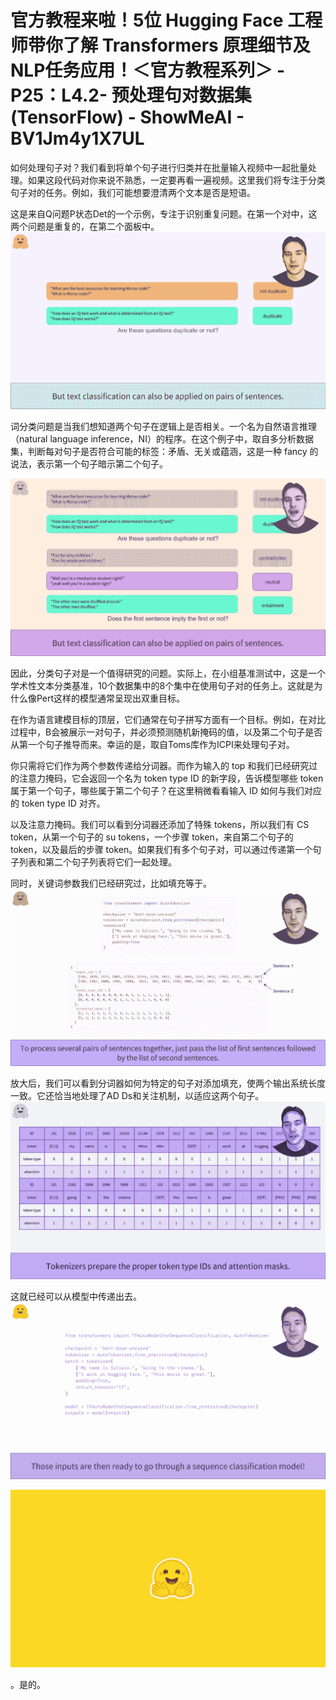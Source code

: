 # 官方教程来啦！5位 Hugging Face 工程师带你了解 Transformers 原理细节及NLP任务应用！＜官方教程系列＞ - P25：L4.2- 预处理句对数据集(TensorFlow) - ShowMeAI - BV1Jm4y1X7UL

如何处理句子对？我们看到将单个句子进行归类并在批量输入视频中一起批量处理。如果这段代码对你来说不熟悉，一定要再看一遍视频。这里我们将专注于分类句子对的任务。例如，我们可能想要澄清两个文本是否是短语。

这是来自Q问题P状态Det的一个示例，专注于识别重复问题。在第一个对中，这两个问题是重复的，在第二个面板中。![](img/1b491d69779a6742b9b5b44918621bc4_1.png)

词分类问题是当我们想知道两个句子在逻辑上是否相关。一个名为自然语言推理（natural language inference，NI）的程序。在这个例子中，取自多分析数据集，判断每对句子是否符合可能的标签：矛盾、无关或蕴涵，这是一种 fancy 的说法，表示第一个句子暗示第二个句子。

![](img/1b491d69779a6742b9b5b44918621bc4_3.png)

因此，分类句子对是一个值得研究的问题。实际上，在小组基准测试中，这是一个学术性文本分类基准，10个数据集中的8个集中在使用句子对的任务上。这就是为什么像Pert这样的模型通常呈现出双重目标。

在作为语言建模目标的顶层，它们通常在句子拼写方面有一个目标。例如，在对比过程中，B会被展示一对句子，并必须预测随机新掩码的值，以及第二个句子是否从第一个句子推导而来。幸运的是，取自Toms库作为ICPI来处理句子对。

你只需将它们作为两个参数传递给分词器。而作为输入的 top 和我们已经研究过的注意力掩码，它会返回一个名为 token type ID 的新字段，告诉模型哪些 token 属于第一个句子，哪些属于第二个句子？在这里稍微看看输入 ID 如何与我们对应的 token type ID 对齐。

以及注意力掩码。我们可以看到分词器还添加了特殊 tokens，所以我们有 CS token，从第一个句子的 su tokens，一个步骤 token，来自第二个句子的 token，以及最后的步骤 token。如果我们有多个句子对，可以通过传递第一个句子列表和第二个句子列表将它们一起处理。

同时，关键词参数我们已经研究过，比如填充等于。![](img/1b491d69779a6742b9b5b44918621bc4_5.png)

放大后，我们可以看到分词器如何为特定的句子对添加填充，使两个输出系统长度一致。它还恰当地处理了AD Ds和关注机制，以适应这两个句子。![](img/1b491d69779a6742b9b5b44918621bc4_7.png)

这就已经可以从模型中传递出去。![](img/1b491d69779a6742b9b5b44918621bc4_9.png)

![](img/1b491d69779a6742b9b5b44918621bc4_10.png)

。是的。
